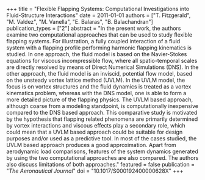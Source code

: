 +++
title = "Flexible Flapping Systems: Computational Investigations into Fluid-Structure Interactions"
date = 2011-01-01
authors = ["T. Fitzgerald", "M. Valdez", "M. Vanella", "E. Balaras", "B. Balachandran"]
publication_types = ["2"]
abstract = "In the present work, the authors examine two computational approaches that can be used to study flexible flapping systems. For illustration, a fully coupled interaction of a fluid system with a flapping profile performing harmonic flapping kinematics is studied. In one approach, the fluid model is based on the Navier-Stokes equations for viscous incompressible flow, where all spatio-temporal scales are directly resolved by means of Direct Numerical Simulations (DNS). In the other approach, the fluid model is an inviscid, potential flow model, based on the unsteady vortex lattice method (UVLM). In the UVLM model, the focus is on vortex structures and the fluid dynamics is treated as a vortex kinematics problem, whereas with the DNS model, one is able to form a more detailed picture of the flapping physics. The UVLM based approach, although coarse from a modeling standpoint, is computationally inexpensive compared to the DNS based approach. This comparative study is motivated by the hypothesis that flapping related phenomena are primarily determined by vortex interactions and viscous effects play a secondary role, which could mean that a UVLM based approach could be suitable for design purposes and/or used as a predictive tool. In most of the cases studied, the UVLM based approach produces a good approximation. Apart from aerodynamic load comparisons, features of the system dynamics generated by using the two computational approaches are also compared. The authors also discuss limitations of both approaches."
featured = false
publication = "*The Aeronautical Journal*"
doi = "10.1017/S000192400000628X"
+++

